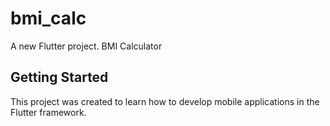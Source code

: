 # bmi_calc

A new Flutter project. BMI Calculator

## Getting Started

This project was created to learn how to develop mobile applications in the Flutter framework.
